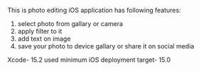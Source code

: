 This is photo editing iOS application has following features: 
1. select photo from gallary or camera
2. apply filter to it 
3. add text on image 
4. save your photo to device gallary or share it on social media 

Xcode- 15.2 used
minimum iOS deployment target- 15.0
